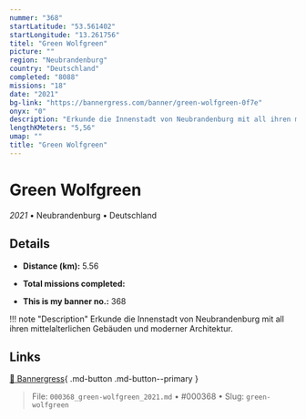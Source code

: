 ```yaml
---
nummer: "368"
startLatitude: "53.561402"
startLongitude: "13.261756"
titel: "Green Wolfgreen"
picture: ""
region: "Neubrandenburg"
country: "Deutschland"
completed: "8088"
missions: "18"
date: "2021"
bg-link: "https://bannergress.com/banner/green-wolfgreen-0f7e"
onyx: "0"
description: "Erkunde die Innenstadt von Neubrandenburg mit all ihren mittelalterlichen Gebäuden und moderner Architektur."
lengthKMeters: "5,56"
umap: ""
title: "Green Wolfgreen"
---
```

# Green Wolfgreen

*2021* • Neubrandenburg • Deutschland



## Details
- **Distance (km):** 5.56

- **Total missions completed:** 
- **This is my banner no.:** 368


!!! note "Description"
    Erkunde die Innenstadt von Neubrandenburg mit all ihren mittelalterlichen Gebäuden und moderner Architektur.



## Links
[🔗 Bannergress](https://bannergress.com/banner/green-wolfgreen-0f7e){ .md-button .md-button--primary }



> File: `000368_green-wolfgreen_2021.md` • #000368 • Slug: `green-wolfgreen`
